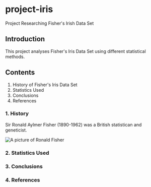 # project-iris
Project Researching Fisher's Irish Data Set

## Introduction
This project analyses Fisher's Iris Data Set using different statistical methods.

## Contents
1. History of Fisher's Iris Data Set
2. Statistics Used
3. Conclusions
4. References

### 1. History
Sir Ronald Aylmer Fisher (1890-1962) was a British statistican and geneticist.

![A picture of Ronald Fisher](fisher.jpeg)

### 2. Statistics Used


### 3. Conclusions


### 4. References


